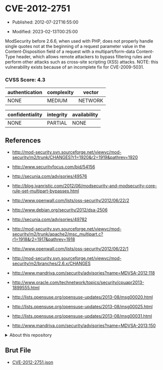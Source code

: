 # CVE-2012-2751

- Published: 2012-07-22T16:55:00

- Modified: 2023-02-13T00:25:00

ModSecurity before 2.6.6, when used with PHP, does not properly handle single quotes not at the beginning of a request parameter value in the Content-Disposition field of a request with a multipart/form-data Content-Type header, which allows remote attackers to bypass filtering rules and perform other attacks such as cross-site scripting (XSS) attacks. NOTE: this vulnerability exists because of an incomplete fix for CVE-2009-5031.

### CVSS Score: **4.3**

| authentication | complexity | vector |
| --- | --- | --- |
| NONE | MEDIUM | NETWORK |

| confidentiality | integrity | availability |
| --- | --- | --- |
| NONE | PARTIAL | NONE |

## References

* http://mod-security.svn.sourceforge.net/viewvc/mod-security/m2/trunk/CHANGES?r1=1920&r2=1919&pathrev=1920

* http://www.securityfocus.com/bid/54156

* http://secunia.com/advisories/49576

* http://blog.ivanristic.com/2012/06/modsecurity-and-modsecurity-core-rule-set-multipart-bypasses.html

* http://www.openwall.com/lists/oss-security/2012/06/22/2

* http://www.debian.org/security/2012/dsa-2506

* http://secunia.com/advisories/49782

* http://mod-security.svn.sourceforge.net/viewvc/mod-security/m2/trunk/apache2/msc_multipart.c?r1=1918&r2=1917&pathrev=1918

* http://www.openwall.com/lists/oss-security/2012/06/22/1

* http://mod-security.svn.sourceforge.net/viewvc/mod-security/m2/branches/2.6.x/CHANGES

* http://www.mandriva.com/security/advisories?name=MDVSA-2012:118

* http://www.oracle.com/technetwork/topics/security/cpuapr2013-1899555.html

* http://lists.opensuse.org/opensuse-updates/2013-08/msg00020.html

* http://lists.opensuse.org/opensuse-updates/2013-08/msg00025.html

* http://lists.opensuse.org/opensuse-updates/2013-08/msg00031.html

* http://www.mandriva.com/security/advisories?name=MDVSA-2013:150

<details>
<summary>About this repository</summary> 

  This repository is part of the project [Live Hack CVE](https://github.com/Live-Hack-CVE). Main website can be found [www.live-hack.org](https://www.live-hack.org) 
  
  Made by [Sn0wAlice](https://github.com/Sn0wAlice) for the people that care about security and need to have a feed of the latest CVEs. Hope you enjoy it, don't forget to star the repo and follow me on [Twitter](https://twitter.com/Sn0wAlice) and [Github](https://github.com/Sn0wAlice). And that is my [personnal website](https://www.alice-snow.me/)

  - [Home Page](https://github.com/Live-Hack-CVE)
  - [Framework](https://github.com/Live-Hack-CVE/cve-framework)
  - [CVE database](https://github.com/Live-Hack-CVE/full_database)
  - [Changelog](https://github.com/Live-Hack-CVE/Changelog)
</details>

## Brut File

* [CVE-2012-2751.json](https://raw.githubusercontent.com/Live-Hack-CVE/full_database/main/cves/2012/CVE-2012-2751.json)


